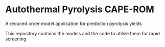 # Autothermal Pyrolysis CAPE-ROM
 A reduced order model application for prediction pyrolysis yields

This repository contains the models and the code to utilize them for rapid screening 
